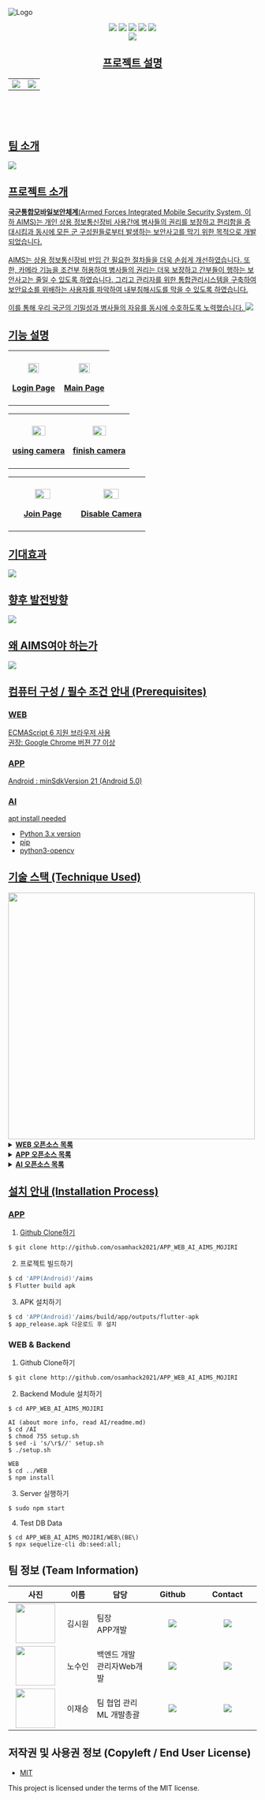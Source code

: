 ![Logo](image/main.png)
<p align="center">
	<img src="https://img.shields.io/github/languages/count/osamhack2021/APP_WEB_AI_AIMS_MOJIRI?style=flat-square" />
	<img src="https://img.shields.io/github/downloads/osamhack2021/APP_WEB_AI_AIMS_MOJIRI/total?style=flat-square" />
	<img src="https://img.shields.io/github/stars/osamhack2021/APP_WEB_AI_AIMS_MOJIRI?style=flat-square" />
	<img src="https://img.shields.io/github/forks/osamhack2021/APP_WEB_AI_AIMS_MOJIRI?style=flat-square" />
	<img src="https://img.shields.io/github/license/osamhack2021/APP_WEB_AI_AIMS_MOJIRI?style=flat-square" /><br>
	<a href="https://sun-bottle-cdc.notion.site/5feecf30d55c43cfaf3d9faa0cfb788b"><img src="https://img.shields.io/badge/Notion-blue?style=for-the-badge&logo" />
</p>

<h2 align="center">프로젝트 설명</h2>
<table align="center">
	<tr>
		<td>
			<a href="https://youtu.be/CvEaEu7mY2s"><img src="image/youtube.png"></a>
		</td>
		<td>
			<a href="siwon.gitbook.io/aims"><img src="image/gitbook.png"></a>
		</td>
	</tr>
</table>


<br>
<br>
<br>

## 팀 소개
<img src="image/person.png">

## 프로젝트 소개
<b>국군통합모바일보안체계</b>(Armed Forces Integrated Mobile Security System, 이하 AIMS)는 개인 상용 정보통신장비 사용간에 병사들의 권리를 보장하고 편리함을 증대시킴과 동시에 모든 군 구성원들로부터 발생하는 보안사고를 막기 위한 목적으로 개발되었습니다.<br><br>AIMS는 상용 정보통신장비 반입 간 필요한 절차들을 더욱 손쉽게 개선하였습니다. 또한, 카메라 기능을 조건부 허용하여 병사들의 권리는 더욱 보장하고 간부들이 행하는 보안사고는 줄일 수 있도록 하였습니다. 그리고 관리자를 위한 통합관리시스템을 구축하여 보안요소를 위배하는 사용자를 파악하여 내부침해시도를 막을 수 있도록 하였습니다.<br><br>이를 통해 우리 국군의 기밀성과 병사들의 자유를 동시에 수호하도록 노력했습니다.
<img src="image/project_1.png">


## 기능 설명
   <table><tbody><tr>
   <td width="50%"><h4 align="center"><img src="image/app_main.PNG" width="50%" height="50%"></a><br><br>Login Page</h4></td>
   <td width="50%"><h4 align="center"><img src="image/app_main_2.PNG" width="50%" height="50%"></a><br><br>Main Page</h4></td>
    </tr></tbody></table>
    <table><tbody><tr>
   <td width="50%"><h4 align="center"><img src="image/using.PNG" width="50%" height="50%"></a><br><br>using camera</h4></td>
   <td width="50%"><h4 align="center"><img src="image/finish.PNG" width="50%" height="50%"></a><br><br>finish camera</h4></td>
    </tr></tbody></table>
    <table><tbody><tr>
   <td width="50%"><h4 align="center"><img src="image/join_1.PNG" width="50%" height="50%"></a><br><br>Join Page</h4></td>
   <td width="50%"><h4 align="center"><img src="https://files.gitbook.com/v0/b/gitbook-x-prod.appspot.com/o/spaces%2FhOfRg8OYxqnnjlOV4WI7%2Fuploads%2FHLE59hhClUjzAYsTydQi%2Fimage.png?alt=media&token=5aea70c0-abfa-4e01-9e4d-f3e6ccc941c8" width="50%" height="50%"></a><br><br>Disable Camera</h4></td>
    </tr></tbody></table>

## 기대효과
<img src="image/get_.png">

## 향후 발전방향
<img src="image/future_.png">

## 왜 AIMS여야 하는가
<img src="image/now_.png">

## 컴퓨터 구성 / 필수 조건 안내 (Prerequisites)
### WEB
ECMAScript 6 지원 브라우저 사용<br>
권장: Google Chrome 버젼 77 이상<br>
### APP
Android : minSdkVersion 21 (Android 5.0)
### AI
apt install needed
- Python 3.x version
- pip
- python3-opencv

## 기술 스택 (Technique Used) 
<img src="image/techstack.png" width="500">
<details>
    <summary><strong>WEB 오픈소스 목록</strong> </summary>
	cookie-parser 1.4.4<br>
	cors 2.8.5<br>
	debug 2.6.9<br>
	ejs 3.1.6<br>
	express 4.16.1<br>
	http-errors 1.6.3<br>
	morgan 1.9.1<br>
	mysql 2.18.1<br>
	mysql2 2.3.0<br>
	path 0.12.7<br>
	request 2.88.2<br>
	sequelize 6.6.5<br>
	sequelize-cli 6.2.0<br>
</details>
<details>
    <summary><strong>APP 오픈소스 목록</strong> </summary>
	get: ^4.3.8<br>
	permission_handler: ^8.1.6<br>
	adobe_xd: ^2.0.0+1<br>
	fluttertoast: ^8.0.8<br>
	hand_signature: ^2.1.0+2<br>
	zoom_widget: ^0.2.1<br>
	http: ^0.13.4<br>
	device_information: ^0.0.4<br>
	camera: ^0.9.4+1<br>
	video_player: ^2.2.5<br>
	image_gallery_saver: ^1.7.1
</details>
<details>
    <summary><strong>AI 오픈소스 목록</strong> </summary>
	- paddleocr 2.3.0.1<br>
	- model : google deeplab v3+
</details>

## 설치 안내 (Installation Process)
### APP
1. Github Clone하기
```bash
$ git clone http://github.com/osamhack2021/APP_WEB_AI_AIMS_MOJIRI
```
2. 프로젝트 빌드하기
```bash
$ cd 'APP(Android)'/aims
$ Flutter build apk
```
3. APK 설치하기
```bash
$ cd 'APP(Android)'/aims/build/app/outputs/flutter-apk
$ app_release.apk 다운로드 후 설치
```

### WEB & Backend
1. Github Clone하기
```bash
$ git clone http://github.com/osamhack2021/APP_WEB_AI_AIMS_MOJIRI
```

2. Backend Module 설치하기
```
$ cd APP_WEB_AI_AIMS_MOJIRI

AI (about more info, read AI/readme.md)
$ cd /AI
$ chmod 755 setup.sh
$ sed -i 's/\r$//' setup.sh
$ ./setup.sh

WEB
$ cd ../WEB
$ npm install
```

3. Server 실행하기
```
$ sudo npm start
```

4. Test DB Data 
```
$ cd APP_WEB_AI_AIMS_MOJIRI/WEB\(BE\)
$ npx sequelize-cli db:seed:all;
```
 
## 팀 정보 (Team Information)
<table width="700">
<thead>
<tr>
<th width="120" align="center">사진</th>
<th width="100" align="center">이름</th>
<th width="200" align="center">담당</th>
<th width="150" align="center">Github</th>
<th width="175" align="center">Contact</th>
</tr> 
</thead>
<tbody>
<tr>
<td width="120" align="center"><img src="image/siwon11.png" width="80" height="80"></td>
<td width="100" align="center">김시원</td>
<td width="200">팀장<br>APP개발</td>
<td width="150" align="center">
	<a href="https://github.com/kimww42">
		<img src="https://img.shields.io/badge/kimww42-655ced?style=social&logo=github"/>
	</a>
</td>
<td width="175" align="center">
	<a href="mailto:kimsiw42@ajou.ac.kr"><img src="https://img.shields.io/static/v1?label=&message=kimsiw42@ajou.ac.kr&color=orange&style=flat-square&logo=gmail"></a>
	</td>
</tr>
<tr>
<td width="120" align="center"><img src="image/rohsuin.png" width="80" height="80"></td>
<td width="100" align="center">노수인</td>
<td width="200">백엔드 개발<br>관리자Web개발</td>

<td width="150" align="center">
	<a href="https://github.com/bigpie1367">
		<img src="https://img.shields.io/badge/bigpie1367-655ced?style=social&logo=github"/>
	</a>
</td>
<td width="175" align="center">
	<a href="mailto:bigpie1367@gmail.com"><img src="https://img.shields.io/static/v1?label=&message=bigpie1367@gmail.com&color=orange&style=flat-square&logo=gmail"></a>
	</td>
</tr>
<tr>
<td width="120" align="center"><img src="image/jaeseung.png" width="80" height="80"></td>
<td width="100" align="center">이재승</td>
<td width="200">팀 협업 관리<br>ML 개발총괄</td>

<td width="150" align="center">
	<a href="https://github.com/js0807">
		<img src="https://img.shields.io/badge/js0807-655ced?style=social&logo=github"/>
	</a>
</td>
<td width="175" align="center">
	<a href="mailto:nemojs87@gmail.com"><img src="https://img.shields.io/static/v1?label=&message=nemojs87@gmail.com&color=orange&style=flat-square&logo=gmail"></a>
	</td>
</tr>
</tr>
</tbody>
</table>

## 저작권 및 사용권 정보 (Copyleft / End User License)
 * [MIT](https://github.com/osam2020-WEB/Sample-ProjectName-TeamName/blob/master/license.md)

This project is licensed under the terms of the MIT license.
